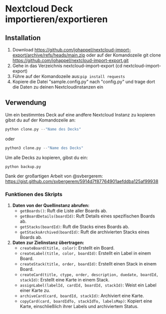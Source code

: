 # Nextcloud Deck importieren/exportieren

## Installation

1. Download https://github.com/johappel/nextcloud-import-export/archive/refs/heads/main.zip 
   oder auf der Komandozeile git clone https://github.com/johappel/nextcloud-import-export.git
2. Gehe in das Verzeichnis  nextcloud-import-export (cd  nextcloud-import-export)
3. Führe auf der Komandozeile aus:`pip install requests`
4. Kopiere die Datei "sample.config.py" nach "config.py" und trage dort die Daten zu deinen Nextcloudinstanzen ein


## Verwendung
Um ein bestimmtes Deck auf eine andfere Nextcloud Instanz zu kopieren gibst du auf der Komandozeile an:

```python
python clone.py --"Name des Decks"
```
oder 
```python
python3 clone.py --"Name des Decks"
```

Um alle Decks zu kopieren, gibst du ein:

```python
python backup.py
```


Dank der großartigen Arbeit von @svbergerem:
https://gist.github.com/svbergerem/5914d7f87764901aefddba125af99938

### Funktionen des Skripts

1. **Daten von der Quellinstanz abrufen:**
   - `getBoards()`: Ruft die Liste aller Boards ab.
   - `getBoardDetails(boardId)`: Ruft Details eines spezifischen Boards ab.
   - `getStacks(boardId)`: Ruft die Stacks eines Boards ab.
   - `getStacksArchived(boardId)`: Ruft die archivierten Stacks eines Boards ab.
2. **Daten zur Zielinstanz übertragen:**
   - `createBoard(title, color)`: Erstellt ein Board.
   - `createLabel(title, color, boardId)`: Erstellt ein Label in einem Board.
   - `createStack(title, order, boardId)`: Erstellt einen Stack in einem Board.
   - `createCard(title, ctype, order, description, duedate, boardId, stackId)`: Erstellt eine Karte in einem Stack.
   - `assignLabel(labelId, cardId, boardId, stackId)`: Weist ein Label einer Karte zu.
   - `archiveCard(card, boardId, stackId)`: Archiviert eine Karte.
   - `copyCard(card, boardIdTo, stackIdTo, labelsMap)`: Kopiert eine Karte, einschließlich ihrer Labels und archiviertem Status.
